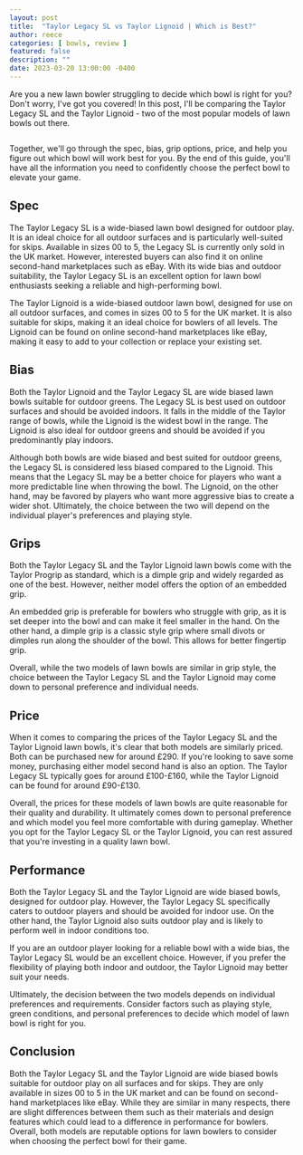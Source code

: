 ```yaml
---
layout: post
title:  "Taylor Legacy SL vs Taylor Lignoid | Which is Best?"
author: reece
categories: [ bowls, review ]
featured: false
description: ""
date: 2023-03-20 13:00:00 -0400
---
```

    

<!-- wp:paragraph -->
<p xmlns="http://www.w3.org/1999/xhtml">Are you a new lawn bowler struggling to decide which bowl is right for you? Don't worry, I've got you covered! In this post, I'll be comparing the Taylor Legacy SL and the Taylor Lignoid - two of the most popular models of lawn bowls out there. </p>
<!-- /wp:paragraph -->

<!-- wp:image {"id":2003,"sizeSlug":"large","linkDestination":"none"} -->
<figure class="wp-block-image size-large"><img src="/img/posts/taylor-legacy-sl-vs-taylor-lignoid-1024x576.jpg" alt="" class="wp-image-2003"/></figure>
<!-- /wp:image -->

<!-- wp:paragraph -->
<p>Together, we'll go through the spec, bias, grip options, price, and help you figure out which bowl will work best for you. By the end of this guide, you'll have all the information you need to confidently choose the perfect bowl to elevate your game.</p>
<!-- /wp:paragraph -->

<!-- wp:heading -->
<h2>Spec</h2>
<!-- /wp:heading -->

<!-- wp:paragraph -->
<p>The Taylor Legacy SL is a wide-biased lawn bowl designed for outdoor play. It is an ideal choice for all outdoor surfaces and is particularly well-suited for skips. Available in sizes 00 to 5, the Legacy SL is currently only sold in the UK market. However, interested buyers can also find it on online second-hand marketplaces such as eBay. With its wide bias and outdoor suitability, the Taylor Legacy SL is an excellent option for lawn bowl enthusiasts seeking a reliable and high-performing bowl.</p>
<!-- /wp:paragraph -->

<!-- wp:paragraph -->
<p>The Taylor Lignoid is a wide-biased outdoor lawn bowl, designed for use on all outdoor surfaces, and comes in sizes 00 to 5 for the UK market. It is also suitable for skips, making it an ideal choice for bowlers of all levels. The Lignoid can be found on online second-hand marketplaces like eBay, making it easy to add to your collection or replace your existing set.</p>
<!-- /wp:paragraph -->

<!-- wp:heading -->
<h2>Bias</h2>
<!-- /wp:heading -->

<!-- wp:paragraph -->
<p>Both the Taylor Lignoid and the Taylor Legacy SL are wide biased lawn bowls suitable for outdoor greens. The Legacy SL is best used on outdoor surfaces and should be avoided indoors. It falls in the middle of the Taylor range of bowls, while the Lignoid is the widest bowl in the range. The Lignoid is also ideal for outdoor greens and should be avoided if you predominantly play indoors.</p>
<!-- /wp:paragraph -->

<!-- wp:paragraph -->
<p>Although both bowls are wide biased and best suited for outdoor greens, the Legacy SL is considered less biased compared to the Lignoid. This means that the Legacy SL may be a better choice for players who want a more predictable line when throwing the bowl. The Lignoid, on the other hand, may be favored by players who want more aggressive bias to create a wider shot. Ultimately, the choice between the two will depend on the individual player's preferences and playing style.</p>
<!-- /wp:paragraph -->

<!-- wp:heading -->
<h2>Grips</h2>
<!-- /wp:heading -->

<!-- wp:paragraph -->
<p>Both the Taylor Legacy SL and the Taylor Lignoid lawn bowls come with the Taylor Progrip as standard, which is a dimple grip and widely regarded as one of the best. However, neither model offers the option of an embedded grip.</p>
<!-- /wp:paragraph -->

<!-- wp:paragraph -->
<p>An embedded grip is preferable for bowlers who struggle with grip, as it is set deeper into the bowl and can make it feel smaller in the hand. On the other hand, a dimple grip is a classic style grip where small divots or dimples run along the shoulder of the bowl. This allows for better fingertip grip.</p>
<!-- /wp:paragraph -->

<!-- wp:paragraph -->
<p>Overall, while the two models of lawn bowls are similar in grip style, the choice between the Taylor Legacy SL and the Taylor Lignoid may come down to personal preference and individual needs.</p>
<!-- /wp:paragraph -->

<!-- wp:heading -->
<h2>Price</h2>
<!-- /wp:heading -->

<!-- wp:paragraph -->
<p>When it comes to comparing the prices of the Taylor Legacy SL and the Taylor Lignoid lawn bowls, it's clear that both models are similarly priced. Both can be purchased new for around £290. If you're looking to save some money, purchasing either model second hand is also an option. The Taylor Legacy SL typically goes for around £100-£160, while the Taylor Lignoid can be found for around £90-£130.</p>
<!-- /wp:paragraph -->

<!-- wp:paragraph -->
<p>Overall, the prices for these models of lawn bowls are quite reasonable for their quality and durability. It ultimately comes down to personal preference and which model you feel more comfortable with during gameplay. Whether you opt for the Taylor Legacy SL or the Taylor Lignoid, you can rest assured that you're investing in a quality lawn bowl.</p>
<!-- /wp:paragraph -->

<!-- wp:heading -->
<h2>Performance</h2>
<!-- /wp:heading -->

<!-- wp:paragraph -->
<p>Both the Taylor Legacy SL and the Taylor Lignoid are wide biased bowls, designed for outdoor play. However, the Taylor Legacy SL specifically caters to outdoor players and should be avoided for indoor use. On the other hand, the Taylor Lignoid also suits outdoor play and is likely to perform well in indoor conditions too.</p>
<!-- /wp:paragraph -->

<!-- wp:paragraph -->
<p>If you are an outdoor player looking for a reliable bowl with a wide bias, the Taylor Legacy SL would be an excellent choice. However, if you prefer the flexibility of playing both indoor and outdoor, the Taylor Lignoid may better suit your needs.</p>
<!-- /wp:paragraph -->

<!-- wp:paragraph -->
<p>Ultimately, the decision between the two models depends on individual preferences and requirements. Consider factors such as playing style, green conditions, and personal preferences to decide which model of lawn bowl is right for you.</p>
<!-- /wp:paragraph -->

<!-- wp:heading -->
<h2>Conclusion</h2>
<!-- /wp:heading -->

<!-- wp:paragraph -->
<p>Both the Taylor Legacy SL and the Taylor Lignoid are wide biased bowls suitable for outdoor play on all surfaces and for skips. They are only available in sizes 00 to 5 in the UK market and can be found on second-hand marketplaces like eBay. While they are similar in many respects, there are slight differences between them such as their materials and design features which could lead to a difference in performance for bowlers. Overall, both models are reputable options for lawn bowlers to consider when choosing the perfect bowl for their game.</p>
<!-- /wp:paragraph -->
    